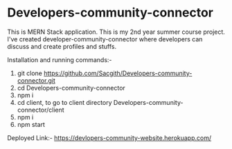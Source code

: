 # Developers-community-connector
This is MERN Stack application. This is my 2nd year summer course project. I've created developer-community-connector where developers can discuss and create profiles and stuffs. 

Installation and running commands:-
1. git clone https://github.com/Sacgith/Developers-community-connector.git  
2. cd Developers-community-connector
3. npm i 
4. cd  client,  to go to client directory Developers-community-connector/client 
5. npm i 
6. npm start 


Deployed Link:- https://devlopers-community-website.herokuapp.com/
